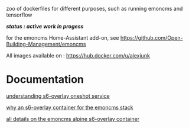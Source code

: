 zoo of dockerfiles for different purposes, such as running emoncms and tensorflow

***status : active work in progess***

for the emoncms Home-Assistant add-on, see https://github.com/Open-Building-Management/emoncms

All images available on : https://hub.docker.com/u/alexjunk

# Documentation

[understanding s6-overlay oneshot service](basic)

[why an s6-overlay container for the emoncms stack](emoncms)

[all details on the emoncms alpine s6-overlay container](emoncms/alpine_persistent) 
